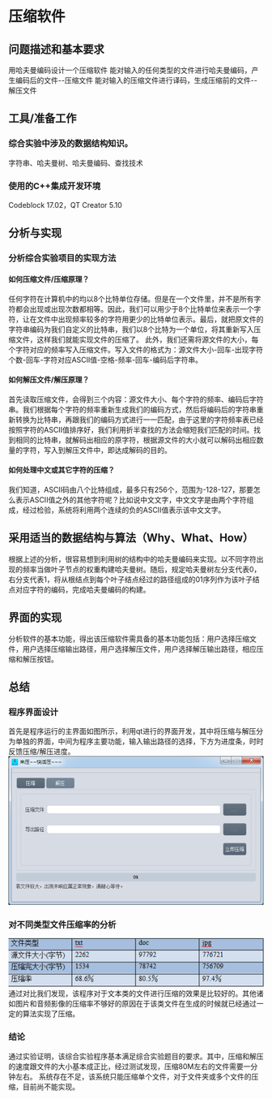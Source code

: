 # 压缩软件
## 问题描述和基本要求
用哈夫曼编码设计一个压缩软件
能对输入的任何类型的文件进行哈夫曼编码，产生编码后的文件--压缩文件
能对输入的压缩文件进行译码，生成压缩前的文件--解压文件
## 工具/准备工作
### 综合实验中涉及的数据结构知识。
字符串、哈夫曼树、哈夫曼编码、查找技术
### 使用的C++集成开发环境
Codeblock 17.02，QT Creator 5.10
## 分析与实现
### 分析综合实验项目的实现方法
#### 如何压缩文件/压缩原理？
任何字符在计算机中的均以8个比特单位存储。但是在一个文件里，并不是所有字符都会出现或出现次数都相等。因此，我们可以用少于8个比特单位来表示一个字符，让在文件中出现频率较多的字符用更少的比特单位表示。最后，就把原文件的字符串编码为我们自定义的比特串，我们以8个比特为一个单位，将其重新写入压缩文件，这样我们就能实现文件的压缩了。
此外，我们还需将源文件的大小，每个字符对应的频率写入压缩文件。写入文件的格式为：源文件大小-回车-出现字符个数-回车-字符对应ASCII值-空格-频率-回车-编码后字符串。
#### 如何解压文件/解压原理？
首先读取压缩文件，会得到三个内容：源文件大小、每个字符的频率、编码后字符串。我们根据每个字符的频率重新生成我们的编码方式，然后将编码后的字符串重新转换为比特串，再跟我们的编码方式进行一一匹配，由于这里的字符频率表已经按照字符的ASCII值排序好，我们利用折半查找的方法会缩短我们匹配的时间。找到相同的比特串，就解码出相应的原字符，根据源文件的大小就可以解码出相应数量的字符，写入到解压文件中，即达成解码的目的。
#### 如何处理中文或其它字符的压缩？
我们知道，ASCII码由八个比特组成，最多只有256个，范围为-128-127，那要怎么表示ASCII值之外的其他字符呢？比如说中文文字，中文文字是由两个字符组成，经过检验，系统将利用两个连续的负的ASCII值表示该中文文字。
## 采用适当的数据结构与算法（Why、What、How）
根据上述的分析，很容易想到利用树的结构中的哈夫曼编码来实现。以不同字符出现的频率当做叶子节点的权重构建哈夫曼树。随后，规定哈夫曼树左分支代表0，右分支代表1，将从根结点到每个叶子结点经过的路径组成的01序列作为该叶子结点对应字符的编码，完成哈夫曼编码的构建。
## 界面的实现
分析软件的基本功能，得出该压缩软件需具备的基本功能包括：用户选择压缩文件，用户选择压缩输出路径，用户选择解压文件，用户选择解压输出路径，相应压缩和解压按钮。
## 总结
### 程序界面设计
首先是程序运行的主界面如图所示，利用qt进行的界面开发，其中将压缩与解压分为单独的界面，中间为程序主要功能，输入输出路径的选择，下方为进度条，时时反馈压缩/解压进度。
![](https://github.com/Mrzhuang007/compress/blob/master/main.png)
### 对不同类型文件压缩率的分析
![](https://github.com/Mrzhuang007/compress/blob/master/image.png)  
通过对比我们发现，该程序对于文本类的文件进行压缩的效果是比较好的。其他诸如图片和音频影像的压缩率不够好的原因在于该类文件在生成的时候就已经通过一定的算法实现了压缩。
### 结论
通过实验证明，该综合实验程序基本满足综合实验题目的要求。其中，压缩和解压的速度跟文件的大小基本成正比，经过测试发现，压缩80M左右的文件需要一分钟左右。
系统存在不足，该系统只能压缩单个文件，对于文件夹或多个文件的压缩，目前尚不能实现。
